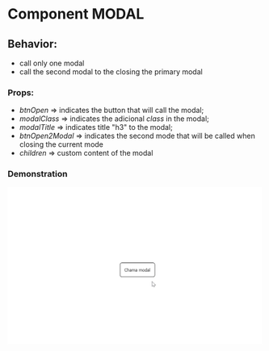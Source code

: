 # Component MODAL

## Behavior:
* call only one modal
* call the second modal to the closing the primary modal

### Props:
* _btnOpen_ => indicates the button that will call the modal;
* _modalClass_ => indicates the adicional _class_ in the modal;
* _modalTitle_ => indicates title "h3" to the modal;
* _btnOpen2Modal_ => indicates the second mode that will be called when closing the current mode
* _children_ => custom content of the modal

### Demonstration
![Demonstration](https://github.com/Guizanin/modal-react/blob/main/bookmark2.gif)